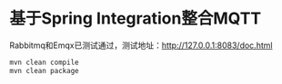# 基于Spring Integration整合MQTT

Rabbitmq和Emqx已测试通过，测试地址：http://127.0.0.1:8083/doc.html

```bash
mvn clean compile
mvn clean package
```